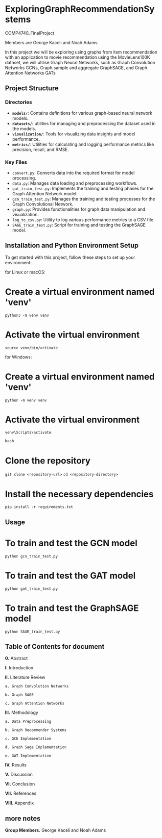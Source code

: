 # ExploringGraphRecommendationSystems
COMP4740_FinalProject

Members are George Kaceli and Noah Adams

In this project we will be exploring using graphs from item recommendation with an application to movie 
recommendation using the MovieLens100K dataset, we will utilise Graph Neural Networks, such as Graph Convolution
Networks GCNs, Graph sample and aggregate GraphSAGE, and Graph Attention Networks GATs

## Project Structure

### Directories
- **`models/`**: Contains definitions for various graph-based neural network models.
- **`datasets/`**: utilities for managing and preprocessing the dataset used in the models.
- **`visualization/`**: Tools for visualizing data insights and model performance.
- **`metrics/`**: Utilities for calculating and logging performance metrics like precision, recall, and RMSE.

### Key Files
- `convert.py`: Converts data into the required format for model processing.
- `data.py`: Manages data loading and preprocessing workflows.
- `gat_train_test.py`: Implements the training and testing phases for the Graph Attention Network model.
- `gcn_train_test.py`: Manages the training and testing processes for the Graph Convolutional Network.
- `graph.py`: Provides functionalities for graph data manipulation and visualization.
- `log_to_csv.py`: Utility to log various performance metrics to a CSV file.
- `SAGE_train_test.py`: Script for training and testing the GraphSAGE model.

## Installation and Python Environment Setup

To get started with this project, follow these steps to set up your environment:

for Linux or macOS: 

# Create a virtual environment named 'venv'
`python3 -m venv venv`

# Activate the virtual environment
`source venv/bin/activate`

for Windows: 

# Create a virtual environment named 'venv'
`python -m venv venv`

# Activate the virtual environment
`venv\Scripts\activate`

```bash```
# Clone the repository
`git clone <repository-url>`
`cd <repository-directory>`

# Install the necessary dependencies
`pip install -r requirements.txt`

## Usage

# To train and test the GCN model
`python gcn_train_test.py`

# To train and test the GAT model
`python gat_train_test.py`

# To train and test the GraphSAGE model
`python SAGE_train_test.py`

## Table of Contents for document
**0.** Abstract

**I.** Introduction

**II.** Literature Review 

    a. Graph Convolution Networks

    b. Graph SAGE

    c. Graph Attention Networks

**III.** Methodology
    
    a. Data Preprocessing

    b. Graph Recommender Systems

    c. GCN Implementation

    d. Graph Sage Implementation

    e. GAT Implementation

**IV.** Results

**V.** Discussion

**VI.** Conclusion

**VII.** References

**VIII.** Appendix

## more notes 
**Group Members.** George Kaceli and Noah Adams 
